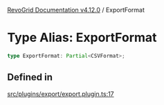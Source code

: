 [RevoGrid Documentation v4.12.0](README.md) / ExportFormat

# Type Alias: ExportFormat

```ts
type ExportFormat: Partial<CSVFormat>;
```

## Defined in

[src/plugins/export/export.plugin.ts:17](https://github.com/revolist/revogrid/blob/282605c6faa8e6a115a4a8c5b8668e14fed605a0/src/plugins/export/export.plugin.ts#L17)
